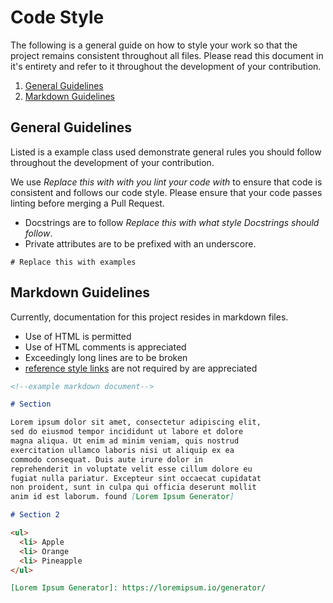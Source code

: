 # Code Style

The following is a general guide on how to style your work so that the project
remains consistent throughout all files. Please read this document in it's entirety
and refer to it throughout the development of your contribution.

1. [General Guidelines](#general-guidelines)
2. [Markdown Guidelines](#markdown-guidelines)

## General Guidelines

Listed is a example class used demonstrate general rules you should follow
throughout the development of your contribution.

We use _Replace this with with you lint your code with_
to ensure that code is consistent and follows our code style.
Please ensure that your code passes linting before merging a Pull Request.

- Docstrings are to follow _Replace this with what style Docstrings should follow_.
- Private attributes are to be prefixed with an underscore.

```text
# Replace this with examples
```

## Markdown Guidelines

Currently, documentation for this project resides in markdown files.

- Use of HTML is permitted
- Use of HTML comments is appreciated
- Exceedingly long lines are to be broken
- [reference style links][reference-style-links] are not required by are appreciated

```markdown
<!--example markdown document-->

# Section

Lorem ipsum dolor sit amet, consectetur adipiscing elit,
sed do eiusmod tempor incididunt ut labore et dolore
magna aliqua. Ut enim ad minim veniam, quis nostrud
exercitation ullamco laboris nisi ut aliquip ex ea
commodo consequat. Duis aute irure dolor in
reprehenderit in voluptate velit esse cillum dolore eu
fugiat nulla pariatur. Excepteur sint occaecat cupidatat
non proident, sunt in culpa qui officia deserunt mollit
anim id est laborum. found [Lorem Ipsum Generator]

# Section 2

<ul>
  <li> Apple
  <li> Orange
  <li> Pineapple
</ul>

[Lorem Ipsum Generator]: https://loremipsum.io/generator/
```

[reference-style-links]: https://www.markdownguide.org/basic-syntax/#reference-style-links
